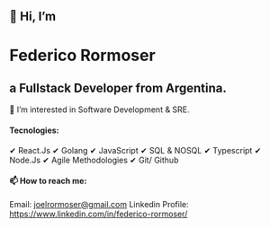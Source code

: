<h2> 👋 Hi, I’m </h2> <h1> Federico Rormoser </h1> <h2> a Fullstack Developer from Argentina. </h2>

👀 I’m interested in Software Development & SRE.

<h4> Tecnologies: </h4>

✔ React.Js
✔ Golang
✔ JavaScript
✔ SQL & NOSQL
✔ Typescript
✔ Node.Js
✔ Agile Methodologies
✔ Git/ Github

<h4> 📫 How to reach me:</h4>

Email: joelrormoser@gmail.com
Linkedin Profile: https://www.linkedin.com/in/federico-rormoser/  

<!---
frormoser/frormoser is a ✨ special ✨ repository because its `README.md` (this file) appears on your GitHub profile.
You can click the Preview link to take a look at your changes.
--->
